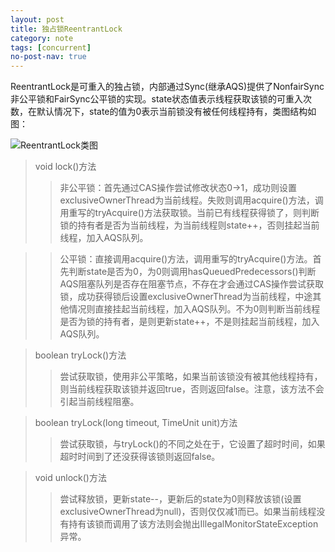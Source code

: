 ```yaml
---
layout: post
title: 独占锁ReentrantLock
category: note
tags: [concurrent]
no-post-nav: true
---
```


ReentrantLock是可重入的独占锁，内部通过Sync(继承AQS)提供了NonfairSync非公平锁和FairSync公平锁的实现。state状态值表示线程获取该锁的可重入次数，在默认情况下，state的值为0表示当前锁没有被任何线程持有，类图结构如图：

![ReentrantLock类图](http://image.wyc1856.club/2019-07-31-14-56-59.png)

> void lock()方法
>> 非公平锁：首先通过CAS操作尝试修改状态0->1，成功则设置exclusiveOwnerThread为当前线程。失败则调用acquire()方法，调用重写的tryAcquire()方法获取锁。当前已有线程获得锁了，则判断锁的持有者是否为当前线程，为当前线程则state++，否则挂起当前线程，加入AQS队列。

>> 公平锁：直接调用acquire()方法，调用重写的tryAcquire()方法。首先判断state是否为0，为0则调用hasQueuedPredecessors()判断AQS阻塞队列是否存在阻塞节点，不存在才会通过CAS操作尝试获取锁，成功获得锁后设置exclusiveOwnerThread为当前线程，中途其他情况则直接挂起当前线程，加入AQS队列。不为0则判断当前线程是否为锁的持有者，是则更新state++，不是则挂起当前线程，加入AQS队列。

> boolean tryLock()方法
>> 尝试获取锁，使用非公平策略，如果当前该锁没有被其他线程持有，则当前线程获取该锁并返回true，否则返回false。注意，该方法不会引起当前线程阻塞。

> boolean tryLock(long timeout, TimeUnit unit)方法
>> 尝试获取锁，与tryLock()的不同之处在于，它设置了超时时间，如果超时时间到了还没获得该锁则返回false。

> void unlock()方法
>> 尝试释放锁，更新state--，更新后的state为0则释放该锁(设置exclusiveOwnerThread为null)，否则仅仅减1而已。如果当前线程没有持有该锁而调用了该方法则会抛出IllegalMonitorStateException异常。